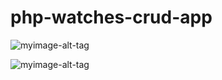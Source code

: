 # php-watches-crud-app
![myimage-alt-tag](https://imgur.com/a/iA16dZX)

![myimage-alt-tag](https://i.imgur.com/G9ul65h.png)
